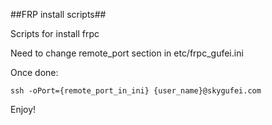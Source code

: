 ##FRP install scripts##

Scripts for install frpc

Need to change remote_port section in etc/frpc_gufei.ini 

Once done:
    
    ssh -oPort={remote_port_in_ini} {user_name}@skygufei.com

Enjoy!

